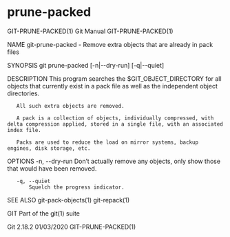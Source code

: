  # prune-packed 
GIT-PRUNE-PACKED(1)                                                                               Git Manual                                                                              GIT-PRUNE-PACKED(1)

NAME
       git-prune-packed - Remove extra objects that are already in pack files

SYNOPSIS
       git prune-packed [-n|--dry-run] [-q|--quiet]

DESCRIPTION
       This program searches the $GIT_OBJECT_DIRECTORY for all objects that currently exist in a pack file as well as the independent object directories.

       All such extra objects are removed.

       A pack is a collection of objects, individually compressed, with delta compression applied, stored in a single file, with an associated index file.

       Packs are used to reduce the load on mirror systems, backup engines, disk storage, etc.

OPTIONS
       -n, --dry-run
           Don’t actually remove any objects, only show those that would have been removed.

       -q, --quiet
           Squelch the progress indicator.

SEE ALSO
       git-pack-objects(1) git-repack(1)

GIT
       Part of the git(1) suite

Git 2.18.2                                                                                        01/03/2020                                                                              GIT-PRUNE-PACKED(1)
